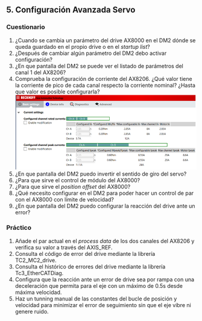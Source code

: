 ## 5. Configuración Avanzada Servo ##
### Cuestionario ###
1. ¿Cuando se cambia un parámetro del drive AX8000 en el DM2 dónde se queda guardado en el propio drive o en el *startup list*?
2. ¿Después de cambiar algún parámetro del DM2 debo activar configuración?
3. ¿En que pantalla del DM2 se puede ver el listado de parámetros del canal 1 del AX8206?
4. Comprueba la configuración de corriente del AX8206. ¿Qué valor tiene la corriente de pico de cada canal respecto la corriente nominal? ¿Hasta que valor es posible configurarla?
![](/images/ConfigCorrienteCanalesAX8000.png)
5. ¿En que pantalla del DM2 puedo invertir el sentido de giro del servo?
6. ¿Para que sirve el control de módulo del AX8000?
7. ¿Para que sirve el *position offset* del AX8000?
8. ¿Qué necesito configurar en el DM2 para poder hacer un control de par con el AX8000 con límite de velocidad?
9. ¿En que pantalla del DM2 puedo configurar la reacción del drive ante un error?

### Práctico ###
1. Añade el par actual en el *process data* de los dos canales del AX8206 y verifica su valor a través del AXIS_REF.
2. Consulta el código de error del drive mediante la librería TC2_MC2_drive. 
3. Consulta el histórico de errores del drive mediante la librería Tc3_EtherCATDiag.
4. Configura que la reacción ante un error de drive sea por rampa con una deceleración que permita para el eje con un máximo de 0.5s desde máxima velocidad. 
5. Haz un tunning manual de las constantes del bucle de posición y velocidad para minimizar el error de seguimiento sin que el eje vibre ni genere ruido. 